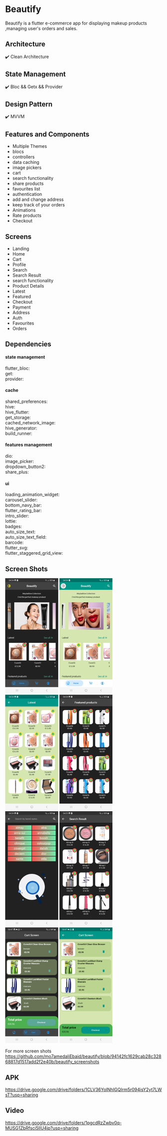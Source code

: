 # Beautify
Beautify is a flutter e-commerce app for displaying makeup products ,managing user's orders and sales.

## Architecture
✔️ Clean Architecture

## State Management
✔️ Bloc && Getx && Provider

## Design Pattern
✔️ MVVM

## Features and Components
- Multiple Themes
- blocs 
- controllers 
- data caching 
- ️image pickers 
- cart 
- search functionality 
- share products 
- favourites list 
- authentication 
- add and change address 
- keep track of your orders
- Animations 
- Rate products
- Checkout

## Screens
- Landing 
- Home
- Cart
- Profile
- ️Search
- Search Result
- search functionality
- Product Details
- Latest
- Featured
- Checkout
- Payment
- Address
- Auth
- Favourites
- Orders

## Dependencies

#### state management
flutter_bloc:       
get:        
provider:       

#### cache
shared_preferences:     
hive:       
hive_flutter:       
get_storage:        
cached_network_image:       
hive_generator:     
build_runner:       


#### features management
dio:     
image_picker:       
dropdown_button2:       
share_plus:     


#### ui
loading_animation_widget:       
carousel_slider:        
bottom_navy_bar:        
flutter_rating_bar:     
intro_slider:       
lottie:     
badges:     
auto_size_text:     
auto_size_text_field:    
barcode:        
flutter_svg:        
flutter_staggered_grid_view:        

## Screen Shots

<p float="left">
   <img src="https://github.com/mo7amedaliEbaid/beautify/blob/cd3e7aa4116c8173a4407e689d3bfa6776137868/updated_screenshots/homedark.jpg" width="170" />
   <img src="https://github.com/mo7amedaliEbaid/beautify/blob/cd3e7aa4116c8173a4407e689d3bfa6776137868/updated_screenshots/homelight.jpg" width="170" />
   <img src="https://github.com/mo7amedaliEbaid/beautify/blob/cd3e7aa4116c8173a4407e689d3bfa6776137868/updated_screenshots/latestlight.jpg" width="170" />
   <img src="https://github.com/mo7amedaliEbaid/beautify/blob/cd3e7aa4116c8173a4407e689d3bfa6776137868/updated_screenshots/featureddark.jpg" width="170" />
   <img src="https://github.com/mo7amedaliEbaid/beautify/blob/cd3e7aa4116c8173a4407e689d3bfa6776137868/updated_screenshots/searchdark.jpg" width="170" />
   <img src="https://github.com/mo7amedaliEbaid/beautify/blob/cd3e7aa4116c8173a4407e689d3bfa6776137868/updated_screenshots/searchresultdark.jpg" width="170" />
   <img src="https://github.com/mo7amedaliEbaid/beautify/blob/ab41b3045bda1a71646d9a0fc4459174077382bc/updated_screenshots/cartdark.jpg" width="170" />
   <img src="https://github.com/mo7amedaliEbaid/beautify/blob/ab41b3045bda1a71646d9a0fc4459174077382bc/updated_screenshots/cartlight.jpg" width="170" />
</p>

For more screen shots https://github.com/mo7amedaliEbaid/beautify/blob/94142fc1629cab28c32868817d1517add2f2e40b/beautify_screenshots       

## APK
https://drive.google.com/drive/folders/1CLV36YolNhIGQIrm5r094isY2yt7LWsT?usp=sharing

## Video
https://drive.google.com/drive/folders/1pgcdRzZwbv0q-MUSG1ZbRfsci5IlU4jp?usp=sharing
